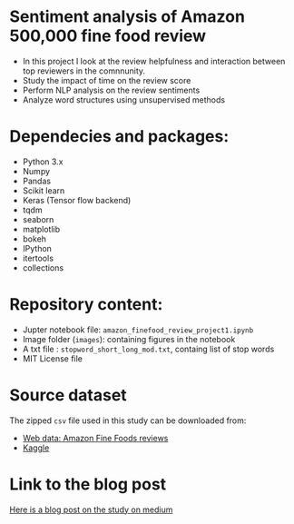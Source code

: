 # Sentiment analysis of Amazon 500,000 fine food review

- In this project I look at the review helpfulness and interaction between top reviewers in the comnnunity.
- Study the impact of time on the review score
- Perform NLP analysis on the review sentiments
- Analyze word structures using unsupervised methods


# Dependecies and packages:


- Python 3.x
- Numpy
- Pandas
- Scikit learn
- Keras (Tensor flow backend)
- tqdm
- seaborn
- matplotlib
- bokeh
- IPython
- itertools
- collections

# Repository content:

- Jupter notebook file: `amazon_finefood_review_project1.ipynb`
- Image folder (`images`): containing figures in the notebook
- A txt file : `stopword_short_long_mod.txt`, containg list of stop words
- MIT License file

# Source dataset

The zipped `csv` file used in this study can be downloaded from:

- [Web data: Amazon Fine Foods reviews](https://snap.stanford.edu/data/web-FineFoods.html)
- [Kaggle](https://www.kaggle.com/snap/amazon-fine-food-reviews)

# Link to the blog post

[Here is a blog post on the study on medium](https://medium.com/@anoosheh.niavarani.egr/what-an-amazon-fine-food-review-tell-us-a-food-for-thought-869dfe70f2ee)
